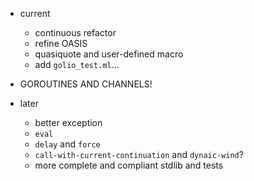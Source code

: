 * current
    * continuous refactor
    * refine OASIS
    * quasiquote and user-defined macro
    * add `golio_test.ml`...

* GOROUTINES AND CHANNELS!

* later
    * better exception
    * `eval`
    * `delay` and `force`
    * `call-with-current-continuation` and `dynaic-wind`?
    * more complete and compliant stdlib and tests

